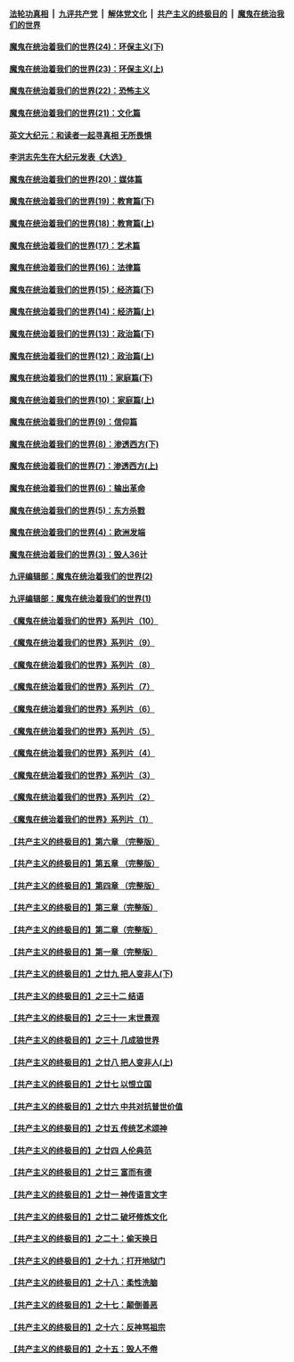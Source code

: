 ####  [法轮功真相](../../../../basic/blob/master/README.md?t=02032231) &nbsp;|&nbsp; [九评共产党](../../../../9ping.md/blob/master/README.md?t=02032231) &nbsp;|&nbsp; [解体党文化](../../../../jtdwh.md/blob/master/README.md?t=02032231)  &nbsp;|&nbsp; [共产主义的终极目的](../../../../gczydzjmd.md/blob/master/README.md?t=02032231) &nbsp;|&nbsp; [魔鬼在统治我们的世界](../../../../mgztzwmdsj.md/blob/master/README.md?t=02032231) 

#### [魔鬼在统治着我们的世界(24)：环保主义(下)](../pages/nsc422/n10695307.md?t=02032231) 

#### [魔鬼在统治着我们的世界(23)：环保主义(上)](../pages/nsc422/n10688613.md?t=02032231) 

#### [魔鬼在统治着我们的世界(22)：恐怖主义](../pages/nsc422/n10614727.md?t=02032231) 

#### [魔鬼在统治着我们的世界(21)：文化篇](../pages/nsc422/n10597706.md?t=02032231) 

#### [英文大纪元：和读者一起寻真相 无所畏惧](../pages/nsc422/n12542027.md?t=02032231) 

#### [李洪志先生在大纪元发表《大选》](../pages/nsc422/n12534746.md?t=02032231) 

#### [魔鬼在统治着我们的世界(20)：媒体篇](../pages/nsc422/n10586579.md?t=02032231) 

#### [魔鬼在统治着我们的世界(19)：教育篇(下)](../pages/nsc422/n10564808.md?t=02032231) 

#### [魔鬼在统治着我们的世界(18)：教育篇(上)](../pages/nsc422/n10526970.md?t=02032231) 

#### [魔鬼在统治着我们的世界(17)：艺术篇](../pages/nsc422/n10499093.md?t=02032231) 

#### [魔鬼在统治着我们的世界(16)：法律篇](../pages/nsc422/n10485969.md?t=02032231) 

#### [魔鬼在统治着我们的世界(15)：经济篇(下)](../pages/nsc422/n10469975.md?t=02032231) 

#### [魔鬼在统治着我们的世界(14)：经济篇(上)](../pages/nsc422/n10457370.md?t=02032231) 

#### [魔鬼在统治着我们的世界(13)：政治篇(下)](../pages/nsc422/n10448270.md?t=02032231) 

#### [魔鬼在统治着我们的世界(12)：政治篇(上)](../pages/nsc422/n10444576.md?t=02032231) 

#### [魔鬼在统治着我们的世界(11)：家庭篇(下)](../pages/nsc422/n10440961.md?t=02032231) 

#### [魔鬼在统治着我们的世界(10)：家庭篇(上)](../pages/nsc422/n10435448.md?t=02032231) 

#### [魔鬼在统治着我们的世界(9)：信仰篇](../pages/nsc422/n10432159.md?t=02032231) 

#### [魔鬼在统治着我们的世界(8)：渗透西方(下)](../pages/nsc422/n10429603.md?t=02032231) 

#### [魔鬼在统治着我们的世界(7)：渗透西方(上)](../pages/nsc422/n10426013.md?t=02032231) 

#### [魔鬼在统治着我们的世界(6)：输出革命](../pages/nsc422/n10421536.md?t=02032231) 

#### [魔鬼在统治着我们的世界(5)：东方杀戮](../pages/nsc422/n10417707.md?t=02032231) 

#### [魔鬼在统治着我们的世界(4)：欧洲发端](../pages/nsc422/n10414890.md?t=02032231) 

#### [魔鬼在统治着我们的世界(3)：毁人36计](../pages/nsc422/n10411583.md?t=02032231) 

#### [九评编辑部：魔鬼在统治着我们的世界(2)](../pages/nsc422/n10410036.md?t=02032231) 

#### [九评编辑部：魔鬼在统治着我们的世界(1)](../pages/nsc422/n10406825.md?t=02032231) 

#### [《魔鬼在统治着我们的世界》系列片（10）](../pages/nsc422/n12292670.md?t=02032231) 

#### [《魔鬼在统治着我们的世界》系列片（9）](../pages/nsc422/n12290859.md?t=02032231) 

#### [《魔鬼在统治着我们的世界》系列片（8）](../pages/nsc422/n12287445.md?t=02032231) 

#### [《魔鬼在统治着我们的世界》系列片（7）](../pages/nsc422/n12283425.md?t=02032231) 

#### [《魔鬼在统治着我们的世界》系列片（6）](../pages/nsc422/n12282314.md?t=02032231) 

#### [《魔鬼在统治着我们的世界》系列片（5）](../pages/nsc422/n12281419.md?t=02032231) 

#### [《魔鬼在统治着我们的世界》系列片（4）](../pages/nsc422/n12274024.md?t=02032231) 

#### [《魔鬼在统治着我们的世界》系列片（3）](../pages/nsc422/n12271322.md?t=02032231) 

#### [《魔鬼在统治着我们的世界》系列片（2）](../pages/nsc422/n12269049.md?t=02032231) 

#### [《魔鬼在统治着我们的世界》系列片（1）](../pages/nsc422/n12267575.md?t=02032231) 

#### [【共产主义的终极目的】第六章 （完整版）](../pages/nsc422/n11428913.md?t=02032231) 

#### [【共产主义的终极目的】第五章 （完整版）](../pages/nsc422/n11428912.md?t=02032231) 

#### [【共产主义的终极目的】第四章 （完整版）](../pages/nsc422/n11428907.md?t=02032231) 

#### [【共产主义的终极目的】第三章（完整版）](../pages/nsc422/n11428848.md?t=02032231) 

#### [【共产主义的终极目的】第二章（完整版）](../pages/nsc422/n11428831.md?t=02032231) 

#### [【共产主义的终极目的】第一章（完整版）](../pages/nsc422/n11417651.md?t=02032231) 

#### [【共产主义的终极目的】之廿九 把人变非人(下)](../pages/nsc422/n11344140.md?t=02032231) 

#### [【共产主义的终极目的】之三十二 结语](../pages/nsc422/n11360535.md?t=02032231) 

#### [【共产主义的终极目的】之三十一 末世景观](../pages/nsc422/n11351129.md?t=02032231) 

#### [【共产主义的终极目的】之三十 几成狼世界](../pages/nsc422/n11348280.md?t=02032231) 

#### [【共产主义的终极目的】之廿八 把人变非人(上)](../pages/nsc422/n11340492.md?t=02032231) 

#### [【共产主义的终极目的】之廿七 以恨立国](../pages/nsc422/n11336944.md?t=02032231) 

#### [【共产主义的终极目的】之廿六 中共对抗普世价值](../pages/nsc422/n11324785.md?t=02032231) 

#### [【共产主义的终极目的】之廿五 传统艺术颂神](../pages/nsc422/n11296396.md?t=02032231) 

#### [【共产主义的终极目的】之廿四 人伦典范](../pages/nsc422/n11296397.md?t=02032231) 

#### [【共产主义的终极目的】之廿三 富而有德](../pages/nsc422/n11283598.md?t=02032231) 

#### [【共产主义的终极目的】之廿一 神传语言文字](../pages/nsc422/n11263265.md?t=02032231) 

#### [【共产主义的终极目的】之廿二 破坏修炼文化](../pages/nsc422/n11245728.md?t=02032231) 

#### [【共产主义的终极目的】之二十：偷天换日](../pages/nsc422/n11238846.md?t=02032231) 

#### [【共产主义的终极目的】之十九：打开地狱门](../pages/nsc422/n11206376.md?t=02032231) 

#### [【共产主义的终极目的】之十八：柔性洗脑](../pages/nsc422/n11199994.md?t=02032231) 

#### [【共产主义的终极目的】之十七：颠倒善恶](../pages/nsc422/n11179782.md?t=02032231) 

#### [【共产主义的终极目的】之十六：反神骂祖宗](../pages/nsc422/n11166798.md?t=02032231) 

#### [【共产主义的终极目的】之十五：毁人不倦](../pages/nsc422/n11166792.md?t=02032231) 

